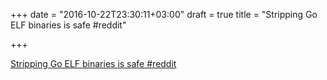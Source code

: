 +++
date = "2016-10-22T23:30:11+03:00"
draft = true
title = "Stripping Go ELF binaries is safe  #reddit"

+++

<p><a href="https://t.co/gaIQSSIXSw">Stripping Go ELF binaries is safe  #reddit</a></p>
